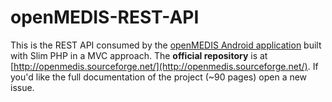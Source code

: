 openMEDIS-REST-API
==================
This is the REST API consumed by the [openMEDIS Android application](https://play.google.com/store/apps/details?id=ch.swisstph.openmedis) built with Slim PHP in a MVC approach.
The **official repository** is at [http://openmedis.sourceforge.net/](http://openmedis.sourceforge.net/).
If you'd like the full documentation of the project (~90 pages) open a new issue.
